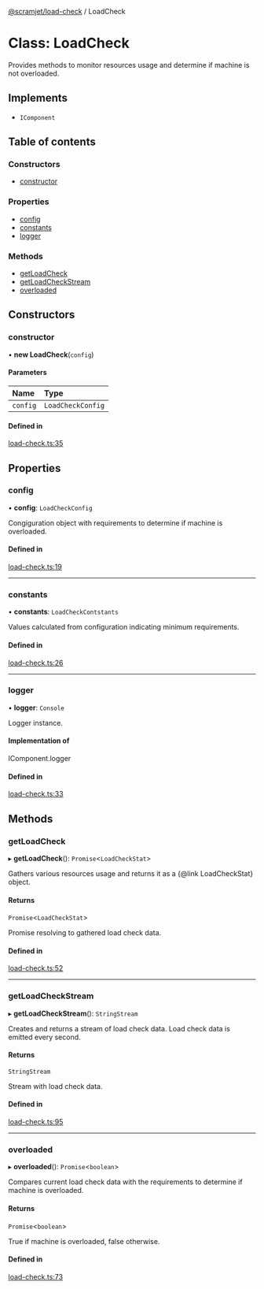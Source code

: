 [@scramjet/load-check](../README.md) / LoadCheck

# Class: LoadCheck

Provides methods to monitor resources usage and determine if machine is not overloaded.

## Implements

- `IComponent`

## Table of contents

### Constructors

- [constructor](LoadCheck.md#constructor)

### Properties

- [config](LoadCheck.md#config)
- [constants](LoadCheck.md#constants)
- [logger](LoadCheck.md#logger)

### Methods

- [getLoadCheck](LoadCheck.md#getloadcheck)
- [getLoadCheckStream](LoadCheck.md#getloadcheckstream)
- [overloaded](LoadCheck.md#overloaded)

## Constructors

### constructor

• **new LoadCheck**(`config`)

#### Parameters

| Name | Type |
| :------ | :------ |
| `config` | `LoadCheckConfig` |

#### Defined in

[load-check.ts:35](https://github.com/scramjetorg/transform-hub/blob/HEAD/packages/load-check/src/load-check.ts#L35)

## Properties

### config

• **config**: `LoadCheckConfig`

Congiguration object with requirements to determine if machine is overloaded.

#### Defined in

[load-check.ts:19](https://github.com/scramjetorg/transform-hub/blob/HEAD/packages/load-check/src/load-check.ts#L19)

___

### constants

• **constants**: `LoadCheckContstants`

Values calculated from configuration indicating minimum requirements.

#### Defined in

[load-check.ts:26](https://github.com/scramjetorg/transform-hub/blob/HEAD/packages/load-check/src/load-check.ts#L26)

___

### logger

• **logger**: `Console`

Logger instance.

#### Implementation of

IComponent.logger

#### Defined in

[load-check.ts:33](https://github.com/scramjetorg/transform-hub/blob/HEAD/packages/load-check/src/load-check.ts#L33)

## Methods

### getLoadCheck

▸ **getLoadCheck**(): `Promise`<`LoadCheckStat`\>

Gathers various resources usage and returns it as a {@link LoadCheckStat} object.

#### Returns

`Promise`<`LoadCheckStat`\>

Promise resolving to gathered load check data.

#### Defined in

[load-check.ts:52](https://github.com/scramjetorg/transform-hub/blob/HEAD/packages/load-check/src/load-check.ts#L52)

___

### getLoadCheckStream

▸ **getLoadCheckStream**(): `StringStream`

Creates and returns a stream of load check data.
Load check data is emitted every second.

#### Returns

`StringStream`

Stream with load check data.

#### Defined in

[load-check.ts:95](https://github.com/scramjetorg/transform-hub/blob/HEAD/packages/load-check/src/load-check.ts#L95)

___

### overloaded

▸ **overloaded**(): `Promise`<`boolean`\>

Compares current load check data with the requirements to determine if machine is overloaded.

#### Returns

`Promise`<`boolean`\>

True if machine is overloaded, false otherwise.

#### Defined in

[load-check.ts:73](https://github.com/scramjetorg/transform-hub/blob/HEAD/packages/load-check/src/load-check.ts#L73)
